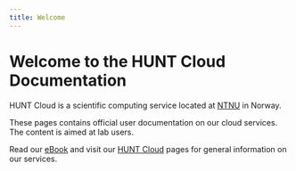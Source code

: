 ```yaml
---
title: Welcome
---
```


# Welcome to the HUNT Cloud Documentation

HUNT Cloud is a scientific computing service located at [NTNU](https://www.ntnu.edu/) in Norway.

These pages contains official user documentation on our cloud services. The content is aimed at lab users.

Read our [eBook](/assets/ebook-hunt-cloud-services.pdf) and visit our [HUNT Cloud](https://www.ntnu.edu/mh/huntcloud) pages for general information on our services.
